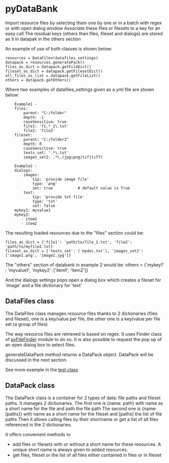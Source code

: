 # pyDataBank
Import resource files by selecting them one by one or in a batch with regex or with open dialog window
Associate these files or filesets to a key for an easy call
The residual keys (others than files, fileset and dialogs) are stored as it in datapak in the others section

An example of use of both classes is shown below:

    resources = DataFiles(datafiles_settings)
    datapack = resources.generatePack()
    files_as_dict = datapack.getFileDict()
    fileset_as_dict = datapack.getFilesetDict()
    all_files_as_list = datapack.getFileList()
    others = datapack.getOthers()


Where two examples of datafiles_settings given as a yml file are shown below:

        Example1 - 
        files:
            parent: "C:/folder"
            depth: -1
            caseSensitive: true
            file1: 'fi.*_1\.txt'
            file2: 'file2'
        fileset:
            parent: "C:/folder2"
            depth: 0
            caseSensitive: true
            texts_set: '.*\.txt'
            images_set2: .*\.(jpg|png|tif|tiff)

        Example2 - 
        dialogs:
            images:
                tip: 'provide image file'
                type: 'png'
                set: true           # default value is True
            text:
                tip: 'provide txt file'
                type: 'txt'
                set: false
        mykey1: myvalue1
        mykey2:
           - item1
           - item2
            
The resulting loaded resources due to the "files" section could be:

    files_as_dict = {'file1': 'path/to/file_1.txt', 'file2': 'path/to/myfile2.txt}
    fileset_as_dict = {'texts_set': ['mydoc.txt'], 'images_set2': ['image1.png', 'image2.jpg']}

The "others" section of databank in example 2 would be:
    others = {'mykey1' : 'myvalue1', 'mykey2': ['item1', 'item2']}

And the dialogs settings pops open a dialog box which creates a fileset for 'image' and a file dictionary for 'text'

## DataFiles class
The DataFiles class manages resource files thanks to 2 dictionaries (files and fileset), one is a key/value per file, 
the other one is a key/value per file set (a group of files)

The way resource files are retrieved is based on regex. It uses Finder class of [pyFileFinder](https://pypi.org/project/pyFileFinder/) module to do so.
It is also possible to request the pop up of an open dialog box to select files. 


generateDataPack method returns a DataPack object. DataPack will be discussed in the next section.

See more example in the [test class](https://github.com/20centcroak/pyDataBank/blob/main/tests/unit/test_datafiles.py)

## DataPack class
The DataPack class is a container for 2 types of data: file paths and fileset paths.
    It manages 2 dictionaries.
    The first one is {name: path} with name as a short name for the file and path the file path
    The second one is {name: [paths]} with name as a short name for the fileset and [paths] the list of file paths
    Then it allows calling files by their shortname or get a list of all files referenced in the 2 dictionaries.

It offers convenient methods to 
- add files or filesets with or without a short name for these resources. A unique short name is always given to added resources.
- get files, fileset or the list of all files either contained in files or in fileset
